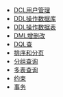 - <a href="DCL用户管理.md">DCL用户管理</a>
- <a href="DDL操作数据库.md">DDL操作数据库</a>
- <a href="DDL操作数据表.md">DDL操作数据表</a>
- <a href="DML增删改.md">DML增删改</a>
- <a href="DQL查.md">DQL查</a>
- <a href="排序和分页.md">排序和分页</a>
- <a href="分组查询.md">分组查询</a>
- <a href="多表查询.md">多表查询</a>
- <a href="约束.md">约束</a>
- <a href="事务.md">事务</a>
